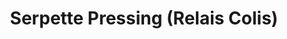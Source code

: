 ---
title: "Serpette Pressing (Relais Colis)"
url: /nantes/serpette-pressing-relais-colis/
shop: blanchisserie
---